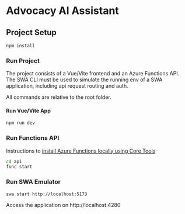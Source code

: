 # Advocacy AI Assistant

## Project Setup

```sh
npm install
```

### Run Project

The project consists of a Vue/Vite frontend and an Azure Functions API. The SWA CLI must be used to simulate the running env of a SWA application, including api request routing and auth. 

All commands are relative to the root folder. 

#### Run Vue/Vite App

```sh
npm run dev
```

### Run Functions API
Instructions to [install Azure Functions locally using Core Tools](https://learn.microsoft.com/en-us/azure/azure-functions/functions-run-local?tabs=windows%2Cisolated-process%2Cnode-v4%2Cpython-v2%2Chttp-trigger%2Ccontainer-apps&pivots=programming-language-csharp#install-the-azure-functions-core-tools)
```sh
cd api
func start
```

### Run SWA Emulator

```sh
swa start http://localhost:5173
```

Access the application on http://localhost:4280

